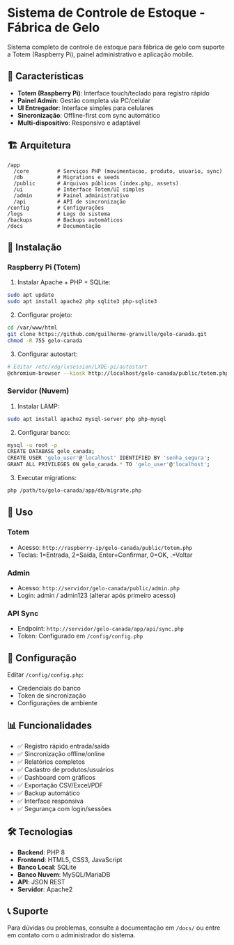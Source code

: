 # Sistema de Controle de Estoque - Fábrica de Gelo

Sistema completo de controle de estoque para fábrica de gelo com suporte a Totem (Raspberry Pi), painel administrativo e aplicação mobile.

## 🎯 Características

- **Totem (Raspberry Pi)**: Interface touch/teclado para registro rápido
- **Painel Admin**: Gestão completa via PC/celular
- **UI Entregador**: Interface simples para celulares
- **Sincronização**: Offline-first com sync automático
- **Multi-dispositivo**: Responsivo e adaptável

## 🏗️ Arquitetura

```
/app
  /core         # Serviços PHP (movimentacao, produto, usuario, sync)
  /db           # Migrations e seeds
  /public       # Arquivos públicos (index.php, assets)
  /ui           # Interface Totem/UI simples
  /admin        # Painel administrativo
  /api          # API de sincronização
/config         # Configurações
/logs           # Logs do sistema
/backups        # Backups automáticos
/docs           # Documentação
```

## 🚀 Instalação

### Raspberry Pi (Totem)

1. Instalar Apache + PHP + SQLite:
```bash
sudo apt update
sudo apt install apache2 php sqlite3 php-sqlite3
```

2. Configurar projeto:
```bash
cd /var/www/html
git clone https://github.com/guilherme-granville/gelo-canada.git
chmod -R 755 gelo-canada
```

3. Configurar autostart:
```bash
# Editar /etc/xdg/lxsession/LXDE-pi/autostart
@chromium-browser --kiosk http://localhost/gelo-canada/public/totem.php
```

### Servidor (Nuvem)

1. Instalar LAMP:
```bash
sudo apt install apache2 mysql-server php php-mysql
```

2. Configurar banco:
```bash
mysql -u root -p
CREATE DATABASE gelo_canada;
CREATE USER 'gelo_user'@'localhost' IDENTIFIED BY 'senha_segura';
GRANT ALL PRIVILEGES ON gelo_canada.* TO 'gelo_user'@'localhost';
```

3. Executar migrations:
```bash
php /path/to/gelo-canada/app/db/migrate.php
```

## 📱 Uso

### Totem
- Acesso: `http://raspberry-ip/gelo-canada/public/totem.php`
- Teclas: 1=Entrada, 2=Saída, Enter=Confirmar, 0=OK, .=Voltar

### Admin
- Acesso: `http://servidor/gelo-canada/public/admin.php`
- Login: admin / admin123 (alterar após primeiro acesso)

### API Sync
- Endpoint: `http://servidor/gelo-canada/app/api/sync.php`
- Token: Configurado em `/config/config.php`

## 🔧 Configuração

Editar `/config/config.php`:
- Credenciais do banco
- Token de sincronização
- Configurações de ambiente

## 📊 Funcionalidades

- ✅ Registro rápido entrada/saída
- ✅ Sincronização offline/online
- ✅ Relatórios completos
- ✅ Cadastro de produtos/usuários
- ✅ Dashboard com gráficos
- ✅ Exportação CSV/Excel/PDF
- ✅ Backup automático
- ✅ Interface responsiva
- ✅ Segurança com login/sessões

## 🛠️ Tecnologias

- **Backend**: PHP 8
- **Frontend**: HTML5, CSS3, JavaScript
- **Banco Local**: SQLite
- **Banco Nuvem**: MySQL/MariaDB
- **API**: JSON REST
- **Servidor**: Apache2

## 📞 Suporte

Para dúvidas ou problemas, consulte a documentação em `/docs/` ou entre em contato com o administrador do sistema.
